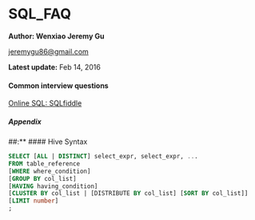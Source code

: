 # SQL_FAQ

 **Author: Wenxiao Jeremy Gu** 

 <jeremygu86@gmail.com>

 **Latest update:** Feb 14, 2016



#### Common interview questions






[Online SQL: SQLfiddle](http://sqlfiddle.com/)


##### Appendix 
##:** #### Hive Syntax

```sql
SELECT [ALL | DISTINCT] select_expr, select_expr, ...
FROM table_reference
[WHERE where_condition]
[GROUP BY col_list]
[HAVING having_condition]
[CLUSTER BY col_list | [DISTRIBUTE BY col_list] [SORT BY col_list]]
[LIMIT number]
;
```